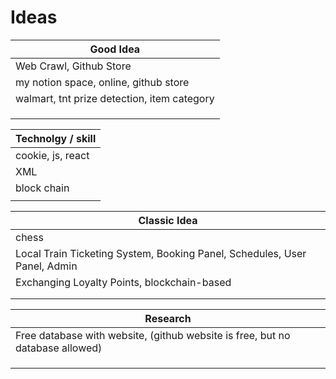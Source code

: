 # Ideas
| Good Idea |
|-----------|
| Web Crawl, Github Store | 
| my notion space, online, github store | 
| walmart, tnt prize detection, item category |
|  |
|  |
|  |


| Technolgy / skill |
|----------------|
| cookie, js, react| 
| XML |
| block chain |
|  |


| Classic Idea |
|--------------|
| chess |
| Local Train Ticketing System, Booking Panel, Schedules, User Panel, Admin |
| Exchanging Loyalty Points, blockchain-based |
|  |
|  |



| Research |
|----------|
| Free database with website, (github website is free, but no database allowed) |
|  |
|  |
|  |